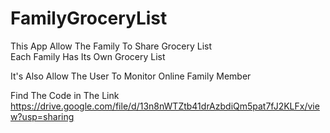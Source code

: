 # FamilyGroceryList

This App Allow The Family To Share Grocery List  
Each Family Has Its Own Grocery List

It's Also Allow The User To Monitor Online Family Member  

Find The Code in The Link  
https://drive.google.com/file/d/13n8nWTZtb41drAzbdiQm5pat7fJ2KLFx/view?usp=sharing
